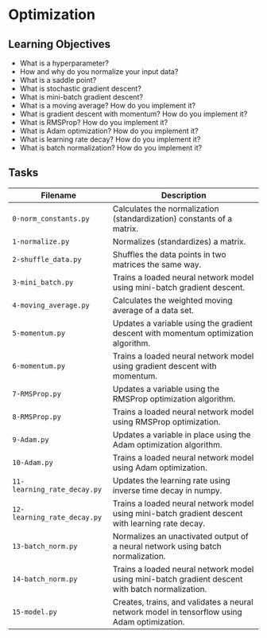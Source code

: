 # Optimization

## Learning Objectives

* What is a hyperparameter?
* How and why do you normalize your input data?
* What is a saddle point?
* What is stochastic gradient descent?
* What is mini-batch gradient descent?
* What is a moving average? How do you implement it?
* What is gradient descent with momentum? How do you implement it?
* What is RMSProp? How do you implement it?
* What is Adam optimization? How do you implement it?
* What is learning rate decay? How do you implement it?
* What is batch normalization? How do you implement it?

## Tasks

| Filename                   | Description                                                                                       |
|----------------------------|---------------------------------------------------------------------------------------------------|
| `0-norm_constants.py`      | Calculates the normalization (standardization) constants of a matrix.                            |
| `1-normalize.py`           | Normalizes (standardizes) a matrix.                                                               |
| `2-shuffle_data.py`        | Shuffles the data points in two matrices the same way.                                            |
| `3-mini_batch.py`          | Trains a loaded neural network model using mini-batch gradient descent.                           |
| `4-moving_average.py`      | Calculates the weighted moving average of a data set.                                             |
| `5-momentum.py`            | Updates a variable using the gradient descent with momentum optimization algorithm.               |
| `6-momentum.py`            | Trains a loaded neural network model using gradient descent with momentum.                        |
| `7-RMSProp.py`             | Updates a variable using the RMSProp optimization algorithm.                                      |
| `8-RMSProp.py`             | Trains a loaded neural network model using RMSProp optimization.                                  |
| `9-Adam.py`                | Updates a variable in place using the Adam optimization algorithm.                                |
| `10-Adam.py`               | Trains a loaded neural network model using Adam optimization.                                     |
| `11-learning_rate_decay.py`| Updates the learning rate using inverse time decay in numpy.                                     |
| `12-learning_rate_decay.py`| Trains a loaded neural network model using mini-batch gradient descent with learning rate decay.  |
| `13-batch_norm.py`         | Normalizes an unactivated output of a neural network using batch normalization.                   |
| `14-batch_norm.py`         | Trains a loaded neural network model using mini-batch gradient descent with batch normalization.  |
| `15-model.py`              | Creates, trains, and validates a neural network model in tensorflow using Adam optimization.      |
